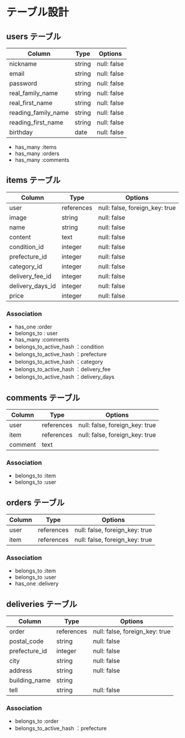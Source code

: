 # テーブル設計

## users テーブル

| Column              | Type   | Options     |
| ------------------- | ------ | ----------- |
| nickname            | string | null: false |
| email               | string | null: false |
| password            | string | null: false |
| real_family_name    | string | null: false |
| real_first_name     | string | null: false |
| reading_family_name | string | null: false |
| reading_first_name  | string | null: false |
| birthday            | date   | null: false |


- has_many :items
- has_many :orders
- has_many :comments

## items テーブル

| Column            | Type       | Options                        |
| ----------------- | ---------- | ------------------------------ |
| user              | references | null: false, foreign_key: true |
| image             | string     | null: false                    |
| name              | string     | null: false                    |
| content           | text       | null: false                    |
| condition_id      | integer    | null: false                    |
| prefecture_id     | integer    | null: false                    |
| category_id       | integer    | null: false                    |
| delivery_fee_id   | integer    | null: false                    |
| delivery_days_id  | integer    | null: false                    |
| price             | integer    | null: false                    |

### Association

- has_one  :order
- belongs_to : user
- has_many :comments
- belongs_to_active_hash  ：condition
- belongs_to_active_hash  ：prefecture
- belongs_to_active_hash  ：category
- belongs_to_active_hash  ：delivery_fee
- belongs_to_active_hash  ：delivery_days

## comments テーブル

| Column       | Type       | Options                        |
| ------------ | ---------- | ------------------------------ |
| user         | references | null: false, foreign_key: true |
| item         | references | null: false, foreign_key: true |
| comment      | text       |                                |

### Association

- belongs_to :item
- belongs_to :user

## orders テーブル

| Column       | Type       | Options                        |
| ------------ | ---------- | ------------------------------ |
| user         | references | null: false, foreign_key: true |
| item         | references | null: false, foreign_key: true |

### Association

- belongs_to :item
- belongs_to :user
- has_one  :delivery

## deliveries テーブル
 
| Column        | Type       | Options                        |
| ------------- | ---------- | ------------------------------ |
| order         | references | null: false, foreign_key: true | 
| postal_code   | string     | null: false                    |
| prefecture_id | integer    | null: false                    |
| city          | string     | null: false                    |
| address       | string     | null: false                    |
| building_name | string     |                                |
| tell          | string     | null: false                    |

### Association

- belongs_to :order
- belongs_to_active_hash  ：prefecture